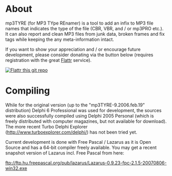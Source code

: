 # About

mp3TYRE (for MP3 TYpe REnamer) is a tool to add an infix to MP3 file names that indicates the type of the file (CBR, VBR, and / or mp3PRO etc.). It can also report and clean MP3 files from junk data, broken frames and fix tags while keeping the any meta-information intact.

If you want to show your appreciation and / or encourage future development, please consider donating via the button below (requires registration with the great [Flattr](https://flattr.com/) service).

[![Flattr this git repo](http://api.flattr.com/button/flattr-badge-large.png)](https://flattr.com/submit/auto?user_id=sschuberth&url=https://github.com/sschuberth/mp3tyre/&title=mp3TYRE&language=english&tags=github&category=software)

# Compiling

While for the original version (up to the "mp3TYRE-9.2006.feb.19" distribution) Delphi 6 Professional was used for development, the sources were also successfully compiled using Delphi 2005 Personal (which is freely distributed with computer magazines, but not available for download). The more recent Turbo Delphi Explorer (http://www.turboexplorer.com/delphi/) has not been tried yet.

Current development is done with Free Pascal / Lazarus as it is Open Source and has a 64-bit compiler freely available. You may get a recent snapshot version of Lazarus incl. Free Pascal from here:

ftp://ftp.hu.freepascal.org/pub/lazarus/Lazarus-0.9.23-fpc-2.1.5-20070806-win32.exe
